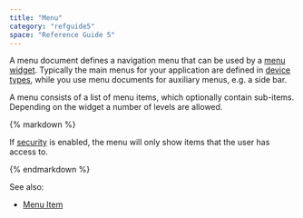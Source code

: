 ```yaml
---
title: "Menu"
category: "refguide5"
space: "Reference Guide 5"
---
```



A menu document defines a navigation menu that can be used by a [menu widget](Menu+Widgets). Typically the main menus for your application are defined in [device types](Device+Type), while you use menu documents for auxiliary menus, e.g. a side bar.

A menu consists of a list of menu items, which optionally contain sub-items. Depending on the widget a number of levels are allowed.

<div class="alert alert-info">{% markdown %}

If [security](Project+Security) is enabled, the menu will only show items that the user has access to.

{% endmarkdown %}</div>

See also:

*   [Menu Item](Menu+Item)